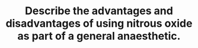 ---
title: "Describe the advantages and disadvantages of using nitrous oxide as part of a general anaesthetic."
entityType: SAQ
exam: PEX
college: ANZCA
year: 2011
sitting: A
question: 07
passRate: 73
EC_expectedDomains:
- "Successful candidates structured their answers with a list of advantages and disadvantages from a pharmaceutic, pharmacokinetic and pharmacodynamic perspective."
- "The main advantages that were expected were: rapid onset and offset, second gas effect, reduction in MAC, and analgesic effect."
- "The main disadvantages that were expected were: reduction in FiO2, diffusion hypoxia, expansion of closed air spaces, PONV, increased CBF/ICP, and the long term effects of prolonged or chronic exposure, e.g. megaloblastic anaemia, subacute combined degeneration of cord, and possible teratogenicity."
EC_extraCredit:
- "Additional marks were awarded for clear explanations about why nitrous oxide is inappropriate as a sole agent, and other concepts, e.g. second gas effect, and expansion of gas spaces."
EC_errorsCommon:
- "Common mistakes were to discuss nitrous oxide in isolation rather than as part of a general anaesthetic."
- "There were misconceptions about the mechanism of analgesia, which is described in the prescribed texts."
- "There were inadequate explanations about how nitrous oxide is “cheap”, and very few candidates discussed the set-up and maintenance costs associated with nitrous oxide."
resources:
---
